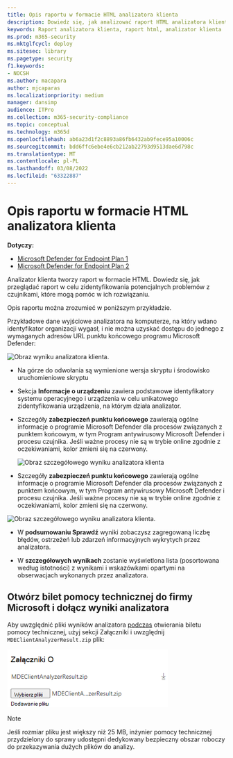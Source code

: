 ```yaml
---
title: Opis raportu w formacie HTML analizatora klienta
description: Dowiedz się, jak analizować raport HTML analizatora klienta punktu końcowego programu Microsoft Defender
keywords: Raport analizatora klienta, raport html, analizator klienta
ms.prod: m365-security
ms.mktglfcycl: deploy
ms.sitesec: library
ms.pagetype: security
f1.keywords:
- NOCSH
ms.author: macapara
author: mjcaparas
ms.localizationpriority: medium
manager: dansimp
audience: ITPro
ms.collection: m365-security-compliance
ms.topic: conceptual
ms.technology: m365d
ms.openlocfilehash: ab6a23d1f2c8893a86fb6432ab9fece95a10006c
ms.sourcegitcommit: bdd6ffc6ebe4e6cb212ab22793d9513dae6d798c
ms.translationtype: MT
ms.contentlocale: pl-PL
ms.lasthandoff: 03/08/2022
ms.locfileid: "63322887"
---
```

# <a name="understand-the-client-analyzer-html-report"></a>Opis raportu w formacie HTML analizatora klienta

**Dotyczy:**
- [Microsoft Defender for Endpoint Plan 1](https://go.microsoft.com/fwlink/?linkid=2154037)
- [Microsoft Defender for Endpoint Plan 2](https://go.microsoft.com/fwlink/?linkid=2154037)

Analizator klienta tworzy raport w formacie HTML. Dowiedz się, jak przeglądać raport w celu zidentyfikowania potencjalnych problemów z czujnikami, które mogą pomóc w ich rozwiązaniu.

Opis raportu można zrozumieć w poniższym przykładzie.

 Przykładowe dane wyjściowe analizatora na komputerze, na który wdano identyfikator organizacji wygasł, i nie można uzyskać dostępu do jednego z wymaganych adresów URL punktu końcowego programu Microsoft Defender:

![Obraz wyniku analizatora klienta.](images/147cbcf0f7b6f0ff65d200bf3e4674cb.png)

- Na górze do odwołania są wymienione wersja skryptu i środowisko uruchomieniowe skryptu
- Sekcja **Informacje o urządzeniu** zawiera podstawowe identyfikatory systemu operacyjnego i urządzenia w celu unikatowego zidentyfikowania urządzenia, na którym działa analizator.
- Szczegóły **zabezpieczeń punktu końcowego** zawierają ogólne informacje o programie Microsoft Defender dla procesów związanych z punktem końcowym, w tym Program antywirusowy Microsoft Defender i procesu czujnika. Jeśli ważne procesy nie są w trybie online zgodnie z oczekiwaniami, kolor zmieni się na czerwony.

  ![Obraz szczegółowego wyniku analizatora klienta](images/85f56004dc6bd1679c3d2c063e36cb80.png)

-   Szczegóły **zabezpieczeń punktu końcowego** zawierają ogólne informacje o programie Microsoft Defender dla procesów związanych z punktem końcowym, w tym Program antywirusowy Microsoft Defender i procesu czujnika. Jeśli ważne procesy nie są w trybie online zgodnie z oczekiwaniami, kolor zmieni się na czerwony.

  ![Obraz szczegółowego wyniku analizatora klienta.](images/85f56004dc6bd1679c3d2c063e36cb80.png)

-   W **podsumowaniu Sprawdź** wyniki zobaczysz zagregowaną liczbę błędów, ostrzeżeń lub zdarzeń informacyjnych wykrytych przez analizatora.

-   W **szczegółowych wynikach** zostanie wyświetlona lista (posortowana według istotności) z wynikami i wskazówkami opartymi na obserwacjach wykonanych przez analizatora.

## <a name="open-a-support-ticket-to-microsoft-and-include-the-analyzer-results"></a>Otwórz bilet pomocy technicznej do firmy Microsoft i dołącz wyniki analizatora

Aby uwzględnić pliki wyników analizatora [podczas](contact-support.md#open-a-service-request) otwierania biletu pomocy technicznej, użyj sekcji Załączniki  i uwzględnij `MDEClientAnalyzerResult.zip` plik:

![Obraz monitu o załącznik.](images/508c189656c3deb3b239daf811e33741.png)

> [!NOTE]
> Jeśli rozmiar pliku jest większy niż 25 MB, inżynier pomocy technicznej przydzielony do sprawy udostępni dedykowany bezpieczny obszar roboczy do przekazywania dużych plików do analizy.

